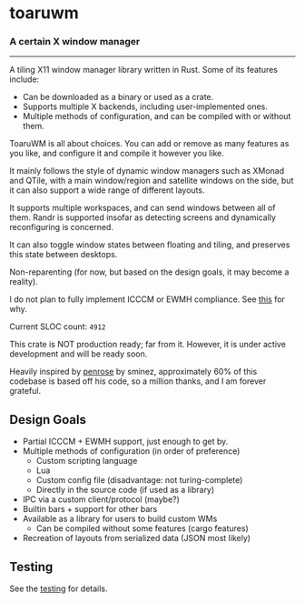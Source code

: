 # toaruwm

### A certain X window manager

---

A tiling X11 window manager library written in Rust. Some of its features include:

- Can be downloaded as a binary or used as a crate.
- Supports multiple X backends, including user-implemented ones.
- Multiple methods of configuration, and can be compiled with or without them.

ToaruWM is all about choices. You can add or remove as many features as you like, and configure it and compile it however you like.

It mainly follows the style of dynamic window managers such as XMonad and QTile, with a main window/region and satellite windows on the side,
but it can also support a wide range of different layouts.

It supports multiple workspaces, and can send windows between all of them. Randr is supported insofar as detecting screens and dynamically reconfiguring is concerned.

It can also toggle window states between floating and tiling, and preserves this state between desktops.

Non-reparenting (for now, but based on the design goals, it may become a reality).

I do not plan to fully implement ICCCM or EWMH compliance.
See [this](http://www.call-with-current-continuation.org/rants/icccm.txt) for why.

Current SLOC count: `4912`

This crate is NOT production ready; far from it. However, it is under active development and will be ready soon.

Heavily inspired by [penrose](https://docs.rs/penrose/0.2.0/penrose/index.html) by sminez, approximately 60% of this codebase is based off his code, so a million thanks, and I am forever grateful.

## Design Goals

- Partial ICCCM + EWMH support, just enough to get by.
- Multiple methods of configuration (in order of preference)
  - Custom scripting language
  - Lua
  - Custom config file (disadvantage: not turing-complete)
  - Directly in the source code (if used as a library)
- IPC via a custom client/protocol (maybe?)
- Builtin bars + support for other bars
- Available as a library for users to build custom WMs
  - Can be compiled without some features (cargo features)
- Recreation of layouts from serialized data (JSON most likely)

## Testing

See the [testing](TESTING.md) for details.
